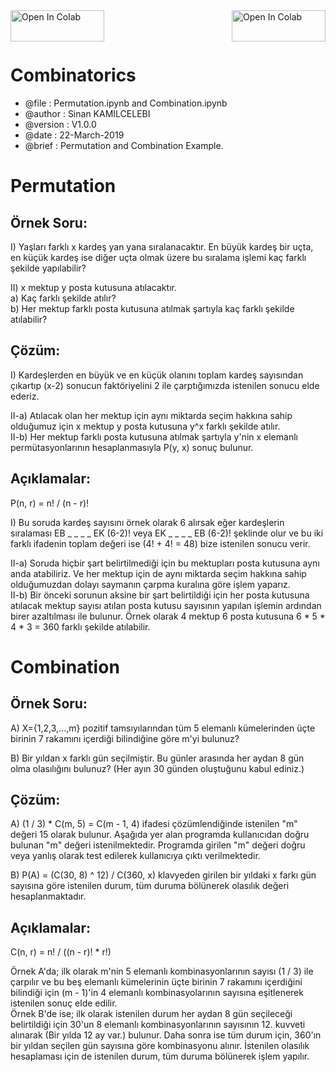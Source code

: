 <a href="https://colab.research.google.com/github/sinankamilcelebi/Combinatorics/blob/master/Permutation.ipynb">
<img src="https://colab.research.google.com/assets/colab-badge.svg" width="150" height="50" alt="Open In Colab" title = "Permutation" align="left"/>
</a>

<a href="https://colab.research.google.com/github/sinankamilcelebi/Combinatorics/blob/master/Combination.ipynb">
<img src="https://colab.research.google.com/assets/colab-badge.svg" width="150" height="50" alt="Open In Colab" title = "Combination" align="right"/>
</a>

<br><br>

# Combinatorics

* @file : Permutation.ipynb and Combination.ipynb
* @author : Sinan KAMILCELEBI
* @version : V1.0.0
* @date : 22-March-2019
* @brief : Permutation and Combination Example.

# Permutation

## Örnek Soru:
I) Yaşları farklı x kardeş yan yana sıralanacaktır. En büyük kardeş bir uçta, en küçük kardeş ise diğer uçta olmak üzere bu sıralama işlemi kaç farklı şekilde yapılabilir?

II) x mektup y posta kutusuna atılacaktır.  
a) Kaç farklı şekilde atılır?  
b) Her mektup farklı posta kutusuna atılmak şartıyla kaç farklı şekilde atılabilir?

## Çözüm:
I) Kardeşlerden en büyük ve en küçük olanını toplam kardeş sayısından çıkartıp (x-2) sonucun faktöriyelini 2 ile çarptığımızda istenilen sonucu elde ederiz.

II-a) Atılacak olan her mektup için aynı miktarda seçim hakkına sahip olduğumuz için x mektup y posta kutusuna y^x farklı şekilde atılır.  
II-b) Her mektup farklı posta kutusuna atılmak şartıyla y'nin x elemanlı permütasyonlarının hesaplanmasıyla P(y, x) sonuç bulunur.

## Açıklamalar:
P(n, r) = n! / (n - r)!

I) Bu soruda kardeş sayısını örnek olarak 6 alırsak eğer kardeşlerin sıralaması EB _ _ _ _ EK (6-2)! veya EK _ _ _ _ EB (6-2)! şeklinde olur ve bu iki farklı ifadenin toplam değeri ise (4! + 4! = 48) bize istenilen sonucu verir.

II-a) Soruda hiçbir şart belirtilmediği için bu mektupları posta kutusuna aynı anda atabiliriz. Ve her mektup için de aynı miktarda seçim hakkına sahip olduğumuzdan dolayı saymanın çarpma kuralına göre işlem yaparız.  
II-b) Bir önceki sorunun aksine bir şart belirtildiği için her posta kutusuna atılacak mektup sayısı atılan posta kutusu sayısının yapılan işlemin ardından birer azaltılması ile bulunur. Örnek olarak 4 mektup 6 posta kutusuna 6 * 5 * 4 * 3 = 360 farklı şekilde atılabilir.

# Combination

## Örnek Soru:
A) X={1,2,3,...,m} pozitif tamsıyılarından tüm 5 elemanlı kümelerinden üçte birinin 7 rakamını içerdiği bilindiğine göre m'yi bulunuz?

B) Bir yıldan x farklı gün seçilmiştir. Bu günler arasında her aydan 8 gün olma olasılığını bulunuz? (Her ayın 30 günden oluştuğunu kabul ediniz.)

## Çözüm:
A) (1 / 3) * C(m, 5) = C(m - 1, 4) ifadesi çözümlendiğinde istenilen "m" değeri 15 olarak bulunur. Aşağıda yer alan programda kullanıcıdan doğru bulunan "m" değeri istenilmektedir. Programda girilen "m" değeri doğru veya yanlış olarak test edilerek kullanıcıya çıktı verilmektedir.

B) P(A) = (C(30, 8) ^ 12) / C(360, x) klavyeden girilen bir yıldaki x farkı gün sayısına göre istenilen durum, tüm duruma bölünerek olasılık değeri hesaplanmaktadır.

## Açıklamalar:
C(n, r) = n! / ((n - r)! * r!)

Örnek A'da; ilk olarak m'nin 5 elemanlı kombinasyonlarının sayısı (1 / 3) ile çarpılır ve bu beş elemanlı kümelerinin üçte birinin 7 rakamını içerdiğini bilindiği için (m - 1)'in 4 elemanlı kombinasyolarının sayısına eşitlenerek istenilen sonuç elde edilir.  
Örnek B'de ise; ilk olarak istenilen durum her aydan 8 gün seçileceği belirtildiği için 30'un 8 elemanlı kombinasyonlarının sayısının 12. kuvveti alınarak (Bir yılda 12 ay var.) bulunur. Daha sonra ise tüm durum için, 360'ın bir yıldan seçilen gün sayısına göre kombinasyonu alınır. İstenilen olasılık hesaplaması için de istenilen durum, tüm duruma bölünerek işlem yapılır.
